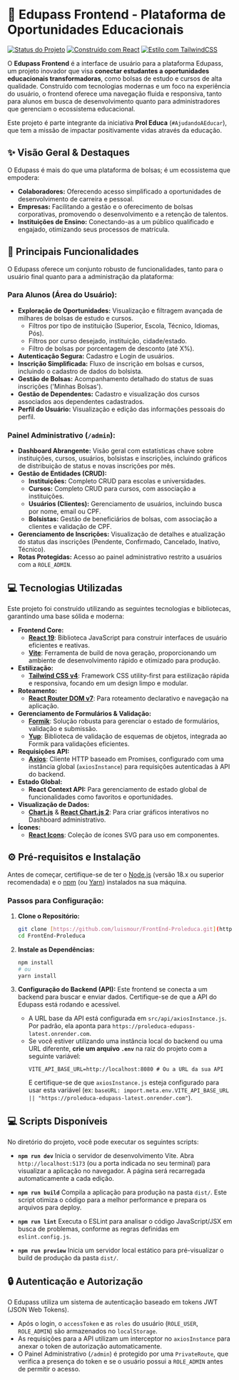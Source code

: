 # 📘 Edupass Frontend - Plataforma de Oportunidades Educacionais

[![Status do Projeto](https://img.shields.io/badge/status-ativo-brightgreen.svg)](https://github.com/luismour/FrontEnd-Proleduca)
[![Construído com React](https://img.shields.io/badge/Built%20with-React%2019-61DAFB?logo=react)](https://react.dev/)
[![Estilo com TailwindCSS](https://img.shields.io/badge/Styled%20with-TailwindCSS%204-06B6D4?logo=tailwindcss)](https://tailwindcss.com/)

O **Edupass Frontend** é a interface de usuário para a plataforma Edupass, um projeto inovador que visa **conectar estudantes a oportunidades educacionais transformadoras**, como bolsas de estudo e cursos de alta qualidade. Construído com tecnologias modernas e um foco na experiência do usuário, o frontend oferece uma navegação fluida e responsiva, tanto para alunos em busca de desenvolvimento quanto para administradores que gerenciam o ecossistema educacional.

Este projeto é parte integrante da iniciativa **Prol Educa** (`#AjudandoAEducar`), que tem a missão de impactar positivamente vidas através da educação.

## ✨ Visão Geral & Destaques

O Edupass é mais do que uma plataforma de bolsas; é um ecossistema que empodera:
* **Colaboradores:** Oferecendo acesso simplificado a oportunidades de desenvolvimento de carreira e pessoal.
* **Empresas:** Facilitando a gestão e o oferecimento de bolsas corporativas, promovendo o desenvolvimento e a retenção de talentos.
* **Instituições de Ensino:** Conectando-as a um público qualificado e engajado, otimizando seus processos de matrícula.

## 🚀 Principais Funcionalidades

O Edupass oferece um conjunto robusto de funcionalidades, tanto para o usuário final quanto para a administração da plataforma:

### **Para Alunos (Área do Usuário):**
* **Exploração de Oportunidades:** Visualização e filtragem avançada de milhares de bolsas de estudo e cursos.
    * Filtros por tipo de instituição (Superior, Escola, Técnico, Idiomas, Pós).
    * Filtros por curso desejado, instituição, cidade/estado.
    * Filtro de bolsas por porcentagem de desconto (até X%).
* **Autenticação Segura:** Cadastro e Login de usuários.
* **Inscrição Simplificada:** Fluxo de inscrição em bolsas e cursos, incluindo o cadastro de dados do bolsista.
* **Gestão de Bolsas:** Acompanhamento detalhado do status de suas inscrições ('Minhas Bolsas').
* **Gestão de Dependentes:** Cadastro e visualização dos cursos associados aos dependentes cadastrados.
* **Perfil do Usuário:** Visualização e edição das informações pessoais do perfil.

### **Painel Administrativo (`/admin`):**
* **Dashboard Abrangente:** Visão geral com estatísticas chave sobre instituições, cursos, usuários, bolsistas e inscrições, incluindo gráficos de distribuição de status e novas inscrições por mês.
* **Gestão de Entidades (CRUD):**
    * **Instituições:** Completo CRUD para escolas e universidades.
    * **Cursos:** Completo CRUD para cursos, com associação a instituições.
    * **Usuários (Clientes):** Gerenciamento de usuários, incluindo busca por nome, email ou CPF.
    * **Bolsistas:** Gestão de beneficiários de bolsas, com associação a clientes e validação de CPF.
* **Gerenciamento de Inscrições:** Visualização de detalhes e atualização do status das inscrições (Pendente, Confirmado, Cancelado, Inativo, Técnico).
* **Rotas Protegidas:** Acesso ao painel administrativo restrito a usuários com a `ROLE_ADMIN`.


## 💻 Tecnologias Utilizadas

Este projeto foi construído utilizando as seguintes tecnologias e bibliotecas, garantindo uma base sólida e moderna:

* **Frontend Core:**
    * [**React 19**](https://react.dev/): Biblioteca JavaScript para construir interfaces de usuário eficientes e reativas.
    * [**Vite**](https://vitejs.dev/): Ferramenta de build de nova geração, proporcionando um ambiente de desenvolvimento rápido e otimizado para produção.
* **Estilização:**
    * [**Tailwind CSS v4**](https://tailwindcss.com/): Framework CSS utility-first para estilização rápida e responsiva, focando em um design limpo e modular.
* **Roteamento:**
    * [**React Router DOM v7**](https://reactrouter.com/): Para roteamento declarativo e navegação na aplicação.
* **Gerenciamento de Formulários & Validação:**
    * [**Formik**](https://formik.org/): Solução robusta para gerenciar o estado de formulários, validação e submissão.
    * [**Yup**](https://github.com/jquense/yup): Biblioteca de validação de esquemas de objetos, integrada ao Formik para validações eficientes.
* **Requisições API:**
    * [**Axios**](https://axios-http.com/): Cliente HTTP baseado em Promises, configurado com uma instância global (`axiosInstance`) para requisições autenticadas à API do backend.
* **Estado Global:**
    * **React Context API:** Para gerenciamento de estado global de funcionalidades como favoritos e oportunidades.
* **Visualização de Dados:**
    * [**Chart.js**](https://www.chartjs.org/) & [**React Chart.js 2**](https://react-chartjs-2.js.org/): Para criar gráficos interativos no Dashboard administrativo.
* **Ícones:**
    * [**React Icons**](https://react-icons.github.io/react-icons/): Coleção de ícones SVG para uso em componentes.

## ⚙️ Pré-requisitos e Instalação

Antes de começar, certifique-se de ter o [Node.js](https://nodejs.org/) (versão 18.x ou superior recomendada) e o [npm](https://www.npmjs.com/) (ou [Yarn](https://yarnpkg.com/)) instalados na sua máquina.

### **Passos para Configuração:**

1.  **Clone o Repositório:**
    ```bash
    git clone [https://github.com/luismour/FrontEnd-Proleduca.git](https://github.com/luismour/FrontEnd-Proleduca.git)
    cd FrontEnd-Proleduca
    ```

2.  **Instale as Dependências:**
    ```bash
    npm install
    # ou
    yarn install
    ```

3.  **Configuração do Backend (API):**
    Este frontend se conecta a um backend para buscar e enviar dados. Certifique-se de que a API do Edupass está rodando e acessível.
    * A URL base da API está configurada em `src/api/axiosInstance.js`. Por padrão, ela aponta para `https://proleduca-edupass-latest.onrender.com`.
    * Se você estiver utilizando uma instância local do backend ou uma URL diferente, **crie um arquivo `.env`** na raiz do projeto com a seguinte variável:
        ```env
        VITE_API_BASE_URL=http://localhost:8080 # Ou a URL da sua API
        ```
        E certifique-se de que `axiosInstance.js` esteja configurado para usar esta variável (ex: `baseURL: import.meta.env.VITE_API_BASE_URL || "https://proleduca-edupass-latest.onrender.com"`).

## 💻 Scripts Disponíveis

No diretório do projeto, você pode executar os seguintes scripts:

* **`npm run dev`**
    Inicia o servidor de desenvolvimento Vite. Abra `http://localhost:5173` (ou a porta indicada no seu terminal) para visualizar a aplicação no navegador. A página será recarregada automaticamente a cada edição.

* **`npm run build`**
    Compila a aplicação para produção na pasta `dist/`. Este script otimiza o código para a melhor performance e prepara os arquivos para deploy.

* **`npm run lint`**
    Executa o ESLint para analisar o código JavaScript/JSX em busca de problemas, conforme as regras definidas em `eslint.config.js`.

* **`npm run preview`**
    Inicia um servidor local estático para pré-visualizar o build de produção da pasta `dist/`.

## 🔒 Autenticação e Autorização

O Edupass utiliza um sistema de autenticação baseado em tokens JWT (JSON Web Tokens).
* Após o login, o `accessToken` e as `roles` do usuário (`ROLE_USER`, `ROLE_ADMIN`) são armazenados no `localStorage`.
* As requisições para a API utilizam um interceptor no `axiosInstance` para anexar o token de autorização automaticamente.
* O Painel Administrativo (`/admin`) é protegido por uma `PrivateRoute`, que verifica a presença do token e se o usuário possui a `ROLE_ADMIN` antes de permitir o acesso.